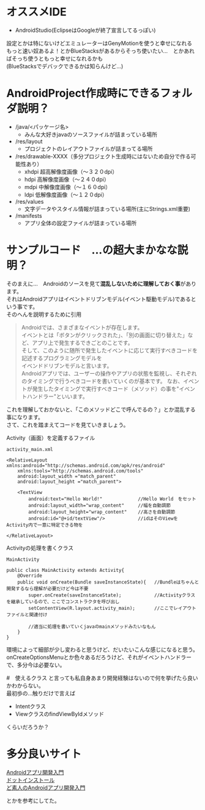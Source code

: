 # オススメIDE
+ AndroidStudio(EclipseはGoogleが終了宣言してるっぽい) 

設定とかは特にないけどエミュレーターはGenyMotionを使うと幸せになれる  
もっと速い奴あるよ！とかBlueStacksがあるからそっち使いたい…　とかあればそっち使うともっと幸せになれるかも  
(BlueStacksでデバックできるかは知らんけど…)

# AndroidProject作成時にできるフォルダ説明？
+ /java/<パッケージ名>   
	- みんな大好きjavaのソースファイルが詰まっている場所
+ /res/layout
	- プロジェクトのレイアウトファイルが詰まってる場所
+ /res/drawable-XXXX（多分プロジェクト生成時にはないため自分で作る可能性あり）
	- xhdpi 超高解像度画像（～３２０dpi）
	- hdpi 高解像度画像（～２４０dpi）
	- mdpi 中解像度画像（～１６０dpi）
	- ldpi 低解像度画像（～１２０dpi）
+ /res/values
	- 文字データやスタイル情報が詰まっている場所(主にStrings.xml重要)
+ /manifests
	- アプリ全体の設定ファイルが詰まっている場所

# サンプルコード　...の超大まかなな説明？
そのまえに…　Androidのソースを見て**混乱しないために理解しておく事**があります。  
それはAndroidアプリはイベントドリブンモデル(イベント駆動モデル)であるという事です。   
そのへんを説明するために引用 
> Androidでは、さまざまなイベントが存在します。  
  イベントとは「ボタンがクリックされた」、「別の画面に切り替えた」など、アプリ上で発生するできごとのことです。  
  そして、このように随所で発生したイベントに応じて実行すべきコードを記述するプログラミングモデルを  
  イベンドドリブンモデルと言います。  
  Androidアプリでは、ユーザーの操作やアプリの状態を監視し、それぞれのタイミングで行うべきコードを書いていくのが基本です。
  なお、イベントが発生したタイミングで実行すべきコード（メソッド）の事を"イベントハンドラー"といいます。

これを理解しておかないと、「このメソッドどこで呼んでるの？」とか混乱する事になります。  
さて、これを踏まえてコードを見ていきましょう。  

Activity（画面）を定義するファイル
~~~~
activity_main.xml

<RelativeLayout xmlns:android="http://schemas.android.com/apk/res/android"
    xmlns:tools="http://schemas.android.com/tools" 
    android:layout_width ="match_parent"
    android:layout_height ="match_parent">

    <TextView
        android:text="Hello World!"				//Hello World　をセット
        android:layout_width="wrap_content"		//幅を自動調節
        android:layout_height="wrap_content"    //高さを自動調節
        android:id="@+id/textView"/>			//idはそのViewをActivity内で一意に特定できる物を

</RelativeLayout>
~~~~

Activityの処理を書くクラス
~~~~
MainActivity

public class MainActivity extends Activity{
	@Override
	public void onCreate(Bundle saveInstanceState){   //Bundleはちゃんと開発するなら理解が必要だけど今は不要
		super.onCreate(saveInstanceState);            //Activityクラスを継承しているので、ここでコンストラクタを呼び出し
		setContentView(R.layout.activity_main);       //ここでレイアウトファイルと関連付け

		//適当に処理を書いていくjavaのmainメソッドみたいなもん
	}
}
~~~~

環境によって細部が少し変わると思うけど、だいたいこんな感じになると思う。  
onCreateOptionsMenuとか色々あるだろうけど、それがイベントハンドラーで、多分今は必要ない。  


#　使えるクラス
と言っても私自身あまり開発経験はないので何を挙げたら良いかわからない。  
最初歩の…触りだけで言えば

+ Intentクラス
+ ViewクラスのfindViewByIdメソッド

くらいだろうか？

# 多分良いサイト
[Androidアプリ開発入門](http://androidguide.nomaki.jp/)  
[ドットインストール](http://dotinstall.com/lessons/basic_android_v2)  
[ど素人のAndroidアプリ開発入門](http://androidhacker.blog94.fc2.com/)  

とかを参考にしてた。
